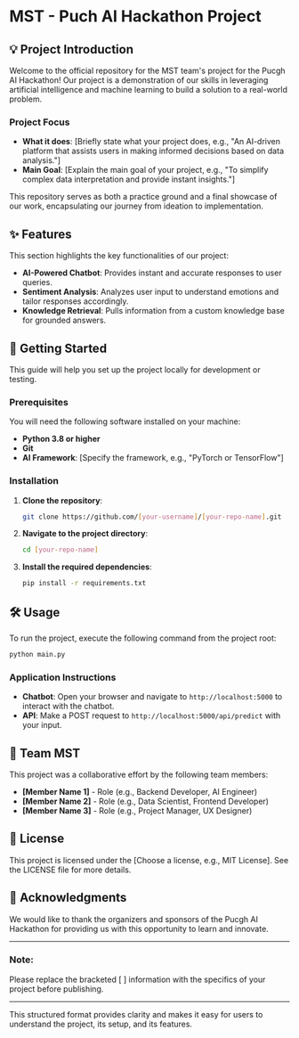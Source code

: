 # MST - Puch AI Hackathon Project

## 💡 Project Introduction
Welcome to the official repository for the MST team's project for the Pucgh AI Hackathon! Our project is a demonstration of our skills in leveraging artificial intelligence and machine learning to build a solution to a real-world problem.

### Project Focus
- **What it does**: [Briefly state what your project does, e.g., "An AI-driven platform that assists users in making informed decisions based on data analysis."]
- **Main Goal**: [Explain the main goal of your project, e.g., "To simplify complex data interpretation and provide instant insights."]

This repository serves as both a practice ground and a final showcase of our work, encapsulating our journey from ideation to implementation.

## ✨ Features
This section highlights the key functionalities of our project:

- **AI-Powered Chatbot**: Provides instant and accurate responses to user queries.
- **Sentiment Analysis**: Analyzes user input to understand emotions and tailor responses accordingly.
- **Knowledge Retrieval**: Pulls information from a custom knowledge base for grounded answers.

## 🚀 Getting Started
This guide will help you set up the project locally for development or testing.

### Prerequisites
You will need the following software installed on your machine:
- **Python 3.8 or higher**
- **Git**
- **AI Framework**: [Specify the framework, e.g., "PyTorch or TensorFlow"]

### Installation
1. **Clone the repository**:
   ```bash
   git clone https://github.com/[your-username]/[your-repo-name].git
   ```
2. **Navigate to the project directory**:
   ```bash
   cd [your-repo-name]
   ```
3. **Install the required dependencies**:
   ```bash
   pip install -r requirements.txt
   ```

## 🛠️ Usage
To run the project, execute the following command from the project root:
```bash
python main.py
```

### Application Instructions
- **Chatbot**: Open your browser and navigate to `http://localhost:5000` to interact with the chatbot.
- **API**: Make a POST request to `http://localhost:5000/api/predict` with your input.

## 🤝 Team MST
This project was a collaborative effort by the following team members:
- **[Member Name 1]** - Role (e.g., Backend Developer, AI Engineer)
- **[Member Name 2]** - Role (e.g., Data Scientist, Frontend Developer)
- **[Member Name 3]** - Role (e.g., Project Manager, UX Designer)

## 📄 License
This project is licensed under the [Choose a license, e.g., MIT License]. See the LICENSE file for more details.

## 🙏 Acknowledgments
We would like to thank the organizers and sponsors of the Pucgh AI Hackathon for providing us with this opportunity to learn and innovate.

---

### Note:
Please replace the bracketed [ ] information with the specifics of your project before publishing.

--- 

This structured format provides clarity and makes it easy for users to understand the project, its setup, and its features.
